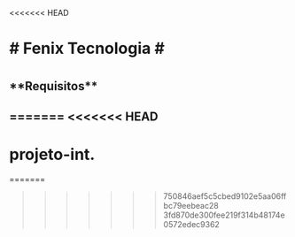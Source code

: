 <<<<<<< HEAD
<h1> # Fenix Tecnologia # <h1>

<h2> **Requisitos** <h2>

=======
<<<<<<< HEAD
# projeto-int. #
=======
 
>>>>>>> 750846aef5c5cbed9102e5aa06ffbc79eebeac28
>>>>>>> 3fd870de300fee219f314b48174e0572edec9362
